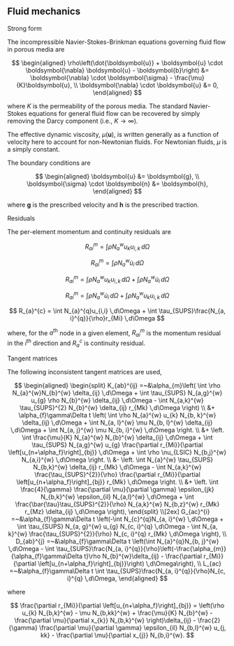 
<h2> Fluid mechanics </h2>

Strong form

The incompressible Navier-Stokes-Brinkman equations governing fluid flow in porous media are

$$
\begin{aligned}
    \rho\left(\dot{\boldsymbol{u}} + \boldsymbol{u} \cdot \boldsymbol{\nabla} \boldsymbol{u} - \boldsymbol{b}\right) &= \boldsymbol{\nabla} \cdot \boldsymbol{\sigma} - \frac{\mu}{K}\boldsymbol{u}, \\
    \boldsymbol{\nabla} \cdot \boldsymbol{u} &= 0,
\end{aligned}
$$

where $K$ is the permeability of the porous media. The standard Navier-Stokes equations for general fluid flow can be recovered by simply removing the Darcy component (i.e., $K \rightarrow \infty$). 

The effective dynamic viscosity, $\mu\left(\boldsymbol{u}\right)$, is written generally as a function of velocity here to account for non-Newtonian fluids. For Newtonian fluids, $\mu$ is a simply constant. 

The boundary conditions are 

$$
\begin{aligned}
    \boldsymbol{u} &= \boldsymbol{g}, \\
    \boldsymbol{\sigma} \cdot \boldsymbol{n} &= \boldsymbol{h},
\end{aligned}
$$

where $\boldsymbol{g}$ is the prescribed velocity and $\boldsymbol{h}$ is the prescribed traction.

Residuals

The per-element momentum and continuity residuals are

$$
R_{ai}^{m} = \int \rho N_{a}^{w}u_{k}u_{i, k} \,d\Omega
$$

$$
R_{ai}^{m} = \int \rho N_{a}^{w}\dot{u}_{i} \,d\Omega
$$

$$
R_{ai}^{m} = \int \rho N_{a}^{w}u_{k}u_{i, k} \,d\Omega + \int \rho N_{a}^{w}\dot{u}_{i} \,d\Omega
$$

$$
R_{ai}^{m} = \int \rho N_{a}^{w}\dot{u}_{i} \,d\Omega + \int \rho N_{a}^{w}u_{k}u_{i, k} \,d\Omega
$$

$$
R_{a}^{c} = \int N_{a}^{q}u_{i,i} \,d\Omega + \int \tau_{SUPS}\frac{N_{a, i}^{q}}{\rho}r_{Mi} \,d\Omega
$$

where, for the $a^{\text{th}}$ node in a given element, $R_{ai}^{m}$ is the momentum residual in the $i^{\text{th}}$ direction and $R_{a}^{c}$ is continuity residual.

Tangent matrices
  
The following inconsistent tangent matrices are used,

$$
\begin{aligned}
    \begin{split}
        K_{ab}^{ij} =~&\alpha_{m}\left( \int \rho N_{a}^{w}N_{b}^{w} \delta_{ij} \,d\Omega 
        + \int \tau_{SUPS} N_{a,g}^{w} u_{g} \rho N_{b}^{w} \delta_{ij} \,d\Omega 
        - \int N_{a,k}^{w} \tau_{SUPS}^{2} N_{b}^{w} \delta_{ij} r_{Mk} \,d\Omega 
        \right) \\
        &+ \alpha_{f}\gamma\Delta t \left(
        \int \rho N_{a}^{w} u_{k} N_{b, k}^{w} \delta_{ij} \,d\Omega 
        + \int N_{a, l}^{w} \mu N_{b, l}^{w} \delta_{ij} \,d\Omega 
        + \int N_{a, j}^{w} \mu N_{b, i}^{w} \,d\Omega \right. \\
        &+ \left. \int \frac{\mu}{K} N_{a}^{w} N_{b}^{w} \delta_{ij} \,d\Omega 
        + \int \tau_{SUPS} N_{a,g}^{w} u_{g} \frac{\partial r_{Mi}}{\partial \left[u_{n+\alpha_f}\right]_{bj}} \,d\Omega 
        + \int \rho \nu_{LSIC} N_{b,j}^{w} N_{a,i}^{w} \,d\Omega \right. \\
        &- \left. \int N_{a}^{w} \tau_{SUPS} N_{b,k}^{w} \delta_{ij} r_{Mk} \,d\Omega 
        - \int N_{a,k}^{w} \frac{\tau_{SUPS}^{2}}{\rho} \frac{\partial r_{Mi}}{\partial \left[u_{n+\alpha_f}\right]_{bj}} r_{Mk} \,d\Omega \right. \\
        &+ \left. \int \frac{4}{\gamma} \frac{\partial \mu}{\partial \gamma} \epsilon_{jk} N_{b,k}^{w} \epsilon_{il} N_{a,l}^{w} \,d\Omega 
        + \int \frac{\bar{\tau}\tau_{SUPS}^{2}}{\rho} N_{a,k}^{w} N_{b,z}^{w} r_{Mk} r_{Mz} \delta_{ij} \,d\Omega 
        \right), 
    \end{split}
    \\[2ex]
        G_{ac}^{i} =~&\alpha_{f}\gamma\Delta t \left(-\int N_{c}^{q}N_{a, i}^{w} \,d\Omega + \int \tau_{SUPS} N_{a, g}^{w} u_{g} N_{c, i}^{q} \,d\Omega - \int N_{a, k}^{w} \frac{\tau_{SUPS}^{2}}{\rho} N_{c, i}^{q} r_{Mk} \,d\Omega \right), \\
        D_{ab}^{j} =~&\alpha_{f}\gamma\Delta t \left(\int N_{a}^{q}N_{b, j}^{w} \,d\Omega - \int \tau_{SUPS}\frac{N_{a, i}^{q}}{\rho}\left(-\frac{\alpha_{m}}{\alpha_{f}\gamma\Delta t}\rho N_{b}^{w}\delta_{ij} - \frac{\partial r_{Mi}}{\partial \left[u_{n+\alpha_f}\right]_{bj}}\right) \,d\Omega\right), \\
        L_{ac} =~&\alpha_{f}\gamma\Delta t \int \tau_{SUPS}\frac{N_{a, i}^{q}}{\rho}N_{c, i}^{q} \,d\Omega,
\end{aligned}
$$

where 

$$
\frac{\partial r_{Mi}}{\partial \left[u_{n+\alpha_f}\right]_{bj}} = \left(\rho u_{k} N_{b,k}^{w} - \mu N_{b,kk}^{w} + \frac{\mu}{K} N_{b}^{w} - \frac{\partial \mu}{\partial x_{k}} N_{b,k}^{w} \right)\delta_{ij} - \frac{2}{\gamma} \frac{\partial \mu}{\partial \gamma} \epsilon_{il} N_{b,l}^{w} u_{j, kk} - \frac{\partial \mu}{\partial x_{j}} N_{b,i}^{w}.
$$


